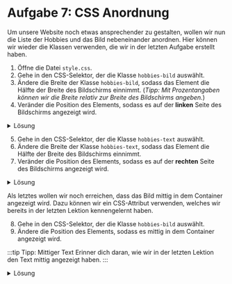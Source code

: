 # Aufgabe 7: CSS Anordnung

Um unsere Website noch etwas ansprechender zu gestalten, wollen wir nun die Liste der Hobbies und das Bild nebeneinander anordnen. Hier können wir wieder die Klassen verwenden, die wir in der letzten Aufgabe erstellt haben.

1. Öffne die Datei `style.css`.
2. Gehe in den CSS-Selektor, der die Klasse `hobbies-bild` auswählt.
3. Ändere die Breite der Klasse `hobbies-bild`, sodass das Element die Hälfte der Breite des Bildschirms einnimmt. (_Tipp: Mit Prozentangaben können wir die Breite relativ zur Breite des Bildschirms angeben._)
4. Veränder die Position des Elements, sodass es auf der **linken** Seite des Bildschirms angezeigt wird.

<details>
  <summary>Lösung</summary>

```css
.hobbies-bild {
  width: 50%;
  float: left;
}
```

</details>

5. Gehe in den CSS-Selektor, der die Klasse `hobbies-text` auswählt.
6. Ändere die Breite der Klasse `hobbies-text`, sodass das Element die Hälfte der Breite des Bildschirms einnimmt.
7. Veränder die Position des Elements, sodass es auf der **rechten** Seite des Bildschirms angezeigt wird.

<details>
  <summary>Lösung</summary>

```css
.hobbies-text {
  width: 50%;
  float: right;
}
```

</details>

Als letztes wollen wir noch erreichen, dass das Bild mittig in dem Container angezeigt wird. Dazu können wir ein CSS-Attribut verwenden, welches wir bereits in der letzten Lektion kennengelernt haben.

8. Gehe in den CSS-Selektor, der die Klasse `hobbies-bild` auswählt.
9. Ändere die Position des Elements, sodass es mittig in dem Container angezeigt wird.

:::tip Tipp: Mittiger Text
Erinner dich daran, wie wir in der letzten Lektion den Text mittig angezeigt haben.
:::

<details>
  <summary>Lösung</summary>

```css
.hobbies-bild {
  width: 50%;
  float: left;
  text-align: center;
}
```

</details>
